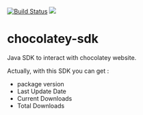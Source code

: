 [![Build Status](https://travis-ci.org/adriens/chocolatey-sdk.svg?branch=master)](https://travis-ci.org/adriens/chocolatey-sdk)
[![](https://jitpack.io/v/adriens/chocolatey-sdk.svg)](https://jitpack.io/#adriens/chocolatey-sdk)

# chocolatey-sdk

Java SDK to interact with chocolatey website.

Actually, with this SDK you can get :

- package version
- Last Update Date
- Current Downloads
- Total Downloads

